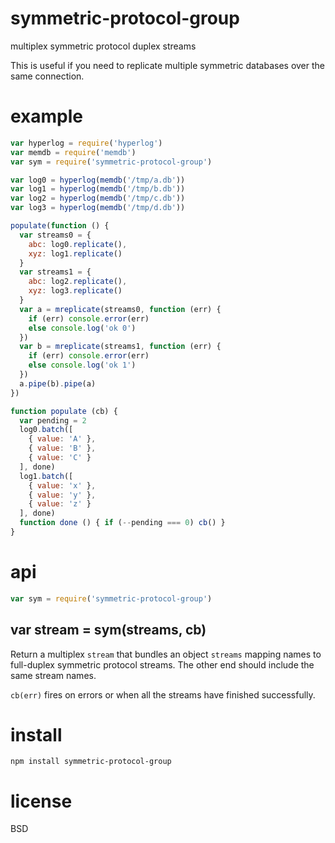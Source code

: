 # symmetric-protocol-group

multiplex symmetric protocol duplex streams

This is useful if you need to replicate multiple symmetric databases over the
same connection.

# example

``` js
var hyperlog = require('hyperlog')
var memdb = require('memdb')
var sym = require('symmetric-protocol-group')

var log0 = hyperlog(memdb('/tmp/a.db'))
var log1 = hyperlog(memdb('/tmp/b.db'))
var log2 = hyperlog(memdb('/tmp/c.db'))
var log3 = hyperlog(memdb('/tmp/d.db'))

populate(function () {
  var streams0 = {
    abc: log0.replicate(),
    xyz: log1.replicate()
  }
  var streams1 = {
    abc: log2.replicate(),
    xyz: log3.replicate()
  }
  var a = mreplicate(streams0, function (err) {
    if (err) console.error(err)
    else console.log('ok 0')
  })
  var b = mreplicate(streams1, function (err) {
    if (err) console.error(err)
    else console.log('ok 1')
  })
  a.pipe(b).pipe(a)
})

function populate (cb) {
  var pending = 2
  log0.batch([
    { value: 'A' },
    { value: 'B' },
    { value: 'C' }
  ], done)
  log1.batch([
    { value: 'x' },
    { value: 'y' },
    { value: 'z' }
  ], done)
  function done () { if (--pending === 0) cb() }
}
```

# api

``` js
var sym = require('symmetric-protocol-group')
```

## var stream = sym(streams, cb)

Return a multiplex `stream` that bundles an object `streams` mapping names to
full-duplex symmetric protocol streams. The other end should include the same
stream names.

`cb(err)` fires on errors or when all the streams have finished successfully.

# install

```
npm install symmetric-protocol-group
```

# license

BSD
